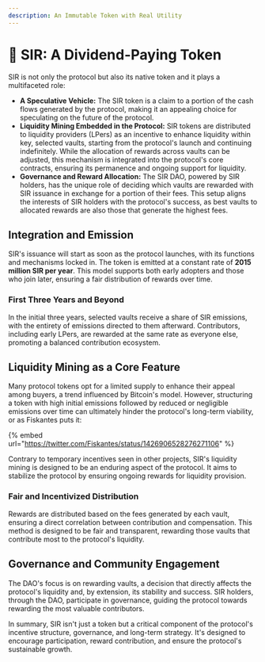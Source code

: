 ```yaml
---
description: An Immutable Token with Real Utility
---
```


# 🎩 SIR: A Dividend-Paying Token

SIR is not only the protocol but also its native token and it plays a multifaceted role:

* **A Speculative Vehicle:** The SIR token is a claim to a portion of the cash flows generated by the protocol, making it an appealing choice for speculating on the future of the protocol.
* **Liquidity Mining Embedded in the Protocol:** SIR tokens are distributed to liquidity providers (LPers) as an incentive to enhance liquidity within key, selected vaults, starting from the protocol's launch and continuing indefinitely. While the allocation of rewards across vaults can be adjusted, this mechanism is integrated into the protocol's core contracts, ensuring its permanence and ongoing support for liquidity.
* **Governance and Reward Allocation:** The SIR DAO, powered by SIR holders, has the unique role of deciding which vaults are rewarded with SIR issuance in exchange for a portion of their fees. This setup aligns the interests of SIR holders with the protocol's success, as best vaults to allocated rewards are also those that generate the highest fees.

## **Integration and Emission**

SIR's issuance will start as soon as the protocol launches, with its functions and mechanisms locked in. The token is emitted at a constant rate of **2015 million SIR per year**. This model supports both early adopters and those who join later, ensuring a fair distribution of rewards over time.

### **First Three Years and Beyond**

In the initial three years, selected vaults receive a share of SIR emissions, with the entirety of emissions directed to them afterward. Contributors, including early LPers, are rewarded at the same rate as everyone else, promoting a balanced contribution ecosystem.

## **Liquidity Mining as a Core Feature**

Many protocol tokens opt for a limited supply to enhance their appeal among buyers, a trend influenced by Bitcoin's model. However, structuring a token with high initial emissions followed by reduced or negligible emissions over time can ultimately hinder the protocol's long-term viability, or as Fiskantes puts it:

{% embed url="https://twitter.com/Fiskantes/status/1426906528276271106" %}

Contrary to temporary incentives seen in other projects, SIR's liquidity mining is designed to be an enduring aspect of the protocol. It aims to stabilize the protocol by ensuring ongoing rewards for liquidity provision.

### **Fair and Incentivized Distribution**

Rewards are distributed based on the fees generated by each vault, ensuring a direct correlation between contribution and compensation. This method is designed to be fair and transparent, rewarding those vaults that contribute most to the protocol's liquidity.

## **Governance and Community Engagement**

The DAO's focus is on rewarding vaults, a decision that directly affects the protocol's liquidity and, by extension, its stability and success. SIR holders, through the DAO, participate in governance, guiding the protocol towards rewarding the most valuable contributors.

In summary, SIR isn't just a token but a critical component of the protocol's incentive structure, governance, and long-term strategy. It's designed to encourage participation, reward contribution, and ensure the protocol's sustainable growth.
